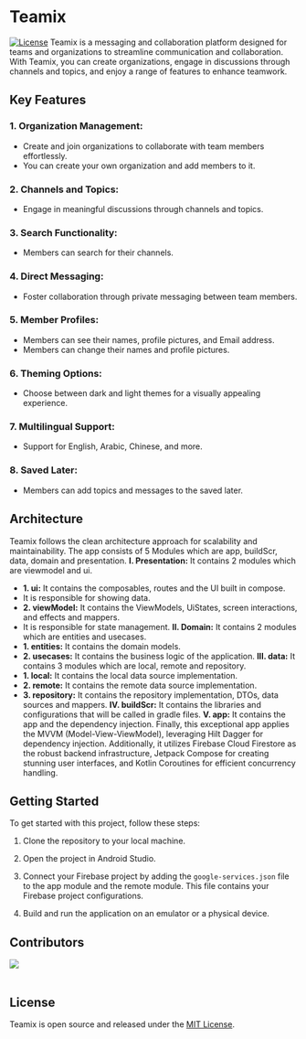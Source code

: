 # Teamix
[![License](https://img.shields.io/badge/License-MIT-blue.svg)](LICENSE)
Teamix is a messaging and collaboration platform designed for teams and organizations to streamline communication and collaboration.
With Teamix, you can create organizations, engage in discussions through channels and topics, and enjoy a range of features to enhance teamwork.
## Key Features
### 1. Organization Management:
- Create and join organizations to collaborate with team members effortlessly.
- You can create your own organization and add members to it.
### 2. Channels and Topics:
- Engage in meaningful discussions through channels and topics.
### 3. Search Functionality:
- Members can search for their channels.
### 4. Direct Messaging:
- Foster collaboration through private messaging between team members.
### 5. Member Profiles:
- Members can see their names, profile pictures, and Email address.
- Members can change their names and profile pictures.
### 6. Theming Options:
- Choose between dark and light themes for a visually appealing experience.
### 7. Multilingual Support:
- Support for English, Arabic, Chinese, and more.
### 8. Saved Later:
- Members can add topics and messages to the saved later.
## Architecture
Teamix follows the clean architecture approach for scalability and maintainability.
The app consists of 5 Modules which are app, buildScr, data, domain and presentation.
**I. Presentation:** It contains 2 modules which are viewmodel and ui.
  - **1. ui:** It contains the composables, routes and the UI built in compose.
  -  It is responsible for showing data.
  - **2. viewModel:** It contains the ViewModels, UiStates, screen interactions, and effects and mappers.
  -  It is responsible for state management.
**II. Domain:** It contains 2 modules which are entities and usecases.
  - **1. entities:** It contains the domain models.
  - **2. usecases:** It contains the business logic of the application.
**III. data:** It contains 3 modules which are local, remote and repository.
  - **1. local:** It contains the local data source implementation.
  - **2. remote:** It contains the remote data source implementation.
  - **3. repository:** It contains the repository implementation, DTOs, data sources and mappers.
**IV. buildScr:** It contains the libraries and configurations that will be called in gradle files.
**V. app:** It contains the app and the dependency injection.
Finally, this exceptional app applies the MVVM (Model-View-ViewModel), leveraging Hilt Dagger for dependency injection.
Additionally, it utilizes Firebase Cloud Firestore as the robust backend infrastructure,
Jetpack Compose for creating stunning user interfaces, and Kotlin Coroutines for efficient concurrency handling.
## Getting Started
To get started with this project, follow these steps:

1. Clone the repository to your local machine.
  
3. Open the project in Android Studio.

5. Connect your Firebase project by adding the `google-services.json` file to the app module and the remote module. This file contains your Firebase project configurations.

7. Build and run the application on an emulator or a physical device.

## Contributors

<a href="https://github.com/team-chocolate-cake/Teamix/graphs/contributors">
  <img src="https://contrib.rocks/image?repo=team-chocolate-cake/Teamix" />
</a>
<br>
<br>

## License
Teamix is open source and released under the [MIT License](LICENSE).
